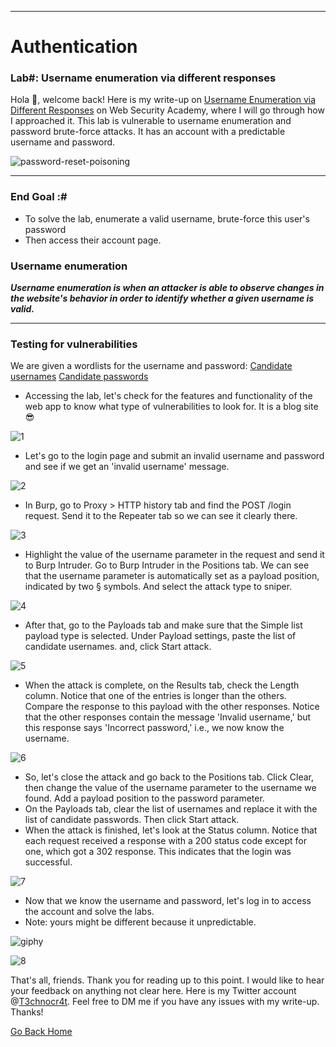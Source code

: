 ***
# Authentication
### Lab#: Username enumeration via different responses

Hola 👋, welcome back! Here is my write-up on [Username Enumeration via Different Responses](https://portswigger.net/web-security/authentication/password-based/lab-username-enumeration-via-different-responses) on Web Security Academy, where I will go through how I approached it. This lab is vulnerable to username enumeration and password brute-force attacks. It has an account with a predictable username and password.

![password-reset-poisoning](https://github.com/T3chnocr4t/T3chnocr4t.github.io/assets/115868619/3b0e1778-7aeb-47a4-9a3e-5177f6992582)

***
### End Goal :#
- To solve the lab, enumerate a valid username, brute-force this user's password
- Then access their account page.

### Username enumeration
**_Username enumeration is when an attacker is able to observe changes in the website's behavior in order to identify whether a given username is valid._**

***
### Testing for vulnerabilities
We are given a wordlists for the username and password:
[Candidate usernames](https://portswigger.net/web-security/authentication/auth-lab-usernames)
[Candidate passwords](https://portswigger.net/web-security/authentication/auth-lab-passwords)

- Accessing the lab, let's check for the features and functionality of the web app to know what type of vulnerabilities to look for. It is a blog site 😎

![1](https://github.com/T3chnocr4t/T3chnocr4t.github.io/assets/115868619/69ac04d5-8bec-4a6f-9ffe-054cc1d102a9)

- Let's go to the login page and submit an invalid username and password and see if we get an 'invalid username' message.

![2](https://github.com/T3chnocr4t/T3chnocr4t.github.io/assets/115868619/b3fd2771-27fa-4597-b9ad-f7d8c9e112ae)

- In Burp, go to Proxy > HTTP history tab and find the POST /login request. Send it to the Repeater tab so we can see it clearly there.

![3](https://github.com/T3chnocr4t/T3chnocr4t.github.io/assets/115868619/79843416-420f-4713-bc31-7e551b408077)

- Highlight the value of the username parameter in the request and send it to Burp Intruder. Go to Burp Intruder in the Positions tab. We can see that the username parameter is automatically set as a payload position, indicated by two § symbols. And select the attack type to sniper.

![4](https://github.com/T3chnocr4t/T3chnocr4t.github.io/assets/115868619/dcfa48b5-2543-4580-bd30-75f906872ebd)

- After that, go to the Payloads tab and make sure that the Simple list payload type is selected. Under Payload settings, paste the list of candidate usernames. and, click Start attack.

![5](https://github.com/T3chnocr4t/T3chnocr4t.github.io/assets/115868619/1ecd1812-1058-4a27-abd6-3dd7ac1f0f82)

- When the attack is complete, on the Results tab, check the Length column. Notice that one of the entries is longer than the others. Compare the response to this payload with the other responses. Notice that the other responses contain the message 'Invalid username,' but this response says 'Incorrect password,' i.e., we now know the username.

![6](https://github.com/T3chnocr4t/T3chnocr4t.github.io/assets/115868619/2d01de38-ea14-4417-8e63-b9c59194786a)

- So, let's close the attack and go back to the Positions tab. Click Clear, then change the value of the username parameter to the username we found. Add a payload position to the password parameter.
- On the Payloads tab, clear the list of usernames and replace it with the list of candidate passwords. Then click Start attack.
- When the attack is finished, let's look at the Status column. Notice that each request received a response with a 200 status code except for one, which got a 302 response. This indicates that the login was successful.

![7](https://github.com/T3chnocr4t/T3chnocr4t.github.io/assets/115868619/20e27afa-5c21-48d4-b627-16b2adbc91e5)

- Now that we know the username and password, let's log in to access the account and solve the labs.
- Note: yours might be different because it unpredictable.

![giphy](https://github.com/T3chnocr4t/T3chnocr4t.github.io/assets/115868619/f676abd6-e5a8-4e9c-9f44-fa3f9c7408e0)

![8](https://github.com/T3chnocr4t/T3chnocr4t.github.io/assets/115868619/93d3fd11-55f6-42ec-9c2a-2edc07eee44c)

That's all, friends. Thank you for reading up to this point. I would like to hear your feedback on anything not clear here. Here is my Twitter account @[T3chnocr4t](https://twitter.com/T3chnocr4t). Feel free to DM me if you have any issues with my write-up. Thanks!

[Go Back Home](https://t3chnocr4t.github.io/)








